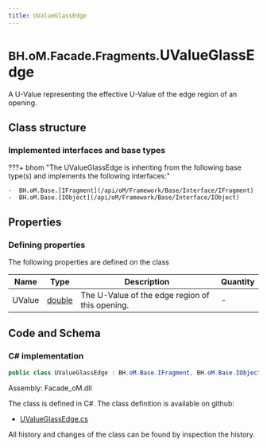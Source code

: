```yaml
---
title: UValueGlassEdge
---
```


# <small>BH.oM.Facade.Fragments.</small>**UValueGlassEdge**

A U-Value representing the effective U-Value of the edge region of an opening.

## Class structure

### Implemented interfaces and base types

???+ bhom "The UValueGlassEdge is inheriting from the following base type(s) and implements the following interfaces:"

    -  BH.oM.Base.[IFragment](/api/oM/Framework/Base/Interface/IFragment)
    -  BH.oM.Base.[IObject](/api/oM/Framework/Base/Interface/IObject)


## Properties



### Defining properties

The following properties are defined on the class

| Name             | Type             | Description      | Quantity         |
|------------------|------------------|------------------|------------------|
| UValue | [double](https://learn.microsoft.com/en-us/dotnet/api/System.Double?view=netstandard-2.0) | The U-Value of the edge region of this opening. | - |


## Code and Schema

### C# implementation

``` C# title="C#"
public class UValueGlassEdge : BH.oM.Base.IFragment, BH.oM.Base.IObject
```

Assembly: Facade_oM.dll

The class is defined in C#. The class definition is available on github:

- [UValueGlassEdge.cs](https://github.com/BHoM/BHoM/blob/develop/Facade_oM/Fragments\UValueGlassEdge.cs)

All history and changes of the class can be found by inspection the history.
